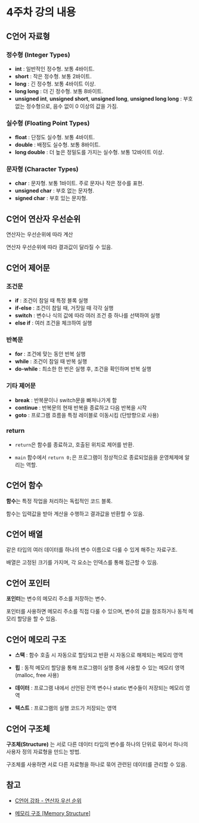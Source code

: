# 4주차 강의 내용

## C언어 자료형 

### 정수형 (Integer Types)

- **int** : 일반적인 정수형. 보통 4바이트.
- **short** : 작은 정수형. 보통 2바이트.
- **long** : 긴 정수형. 보통 4바이트 이상.
- **long long** : 더 긴 정수형. 보통 8바이트.
- **unsigned int**, **unsigned short**, **unsigned long**, **unsigned long long** : 부호 없는 정수형으로, 음수 없이 0 이상의 값을 가짐.

### 실수형 (Floating Point Types)

- **float** : 단정도 실수형. 보통 4바이트.
- **double** : 배정도 실수형. 보통 8바이트.
- **long double** : 더 높은 정밀도를 가지는 실수형. 보통 12바이트 이상.

### 문자형 (Character Types)

- **char** : 문자형. 보통 1바이트. 주로 문자나 작은 정수를 표현.
- **unsigned char** : 부호 없는 문자형.
- **signed char** : 부호 있는 문자형.

## C언어 연산자 우선순위

연산자는 우선순위에 따라 계산

연산자 우선순위에 따라 결과값이 달라질 수 있음.

## C언어 제어문

### 조건문
- **if** : 조건이 참일 때 특정 블록 실행
- **if-else** : 조건이 참일 때, 거짓일 때 각각 실행
- **switch** : 변수나 식의 값에 따라 여러 조건 중 하나를 선택하여 실행
- **else if** : 여러 조건을 체크하여 실행

### 반복문
- **for** : 조건에 맞는 동안 반복 실행
- **while** : 조건이 참일 때 반복 실행
- **do-while** : 최소한 한 번은 실행 후, 조건을 확인하며 반복 실행

### 기타 제어문
- **break** : 반복문이나 switch문을 빠져나가게 함
- **continue** : 반복문의 현재 반복을 종료하고 다음 반복을 시작
- **goto** : 프로그램 흐름을 특정 레이블로 이동시킴 (단방향으로 사용)

### return
- `return`은 함수를 종료하고, 호출된 위치로 제어를 반환.
  
- `main` 함수에서 `return 0;`은 프로그램이 정상적으로 종료되었음을 운영체제에 알리는 역할.

## C언어 함수

**함수**는 특정 작업을 처리하는 독립적인 코드 블록. 

함수는 입력값을 받아 계산을 수행하고 결과값을 반환할 수 있음.

## C언어 배열

같은 타입의 여러 데이터를 하나의 변수 이름으로 다룰 수 있게 해주는 자료구조. 

배열은 고정된 크기를 가지며, 각 요소는 인덱스를 통해 접근할 수 있음.

## C언어 포인터

**포인터**는 변수의 메모리 주소를 저장하는 변수. 

포인터를 사용하면 메모리 주소를 직접 다룰 수 있으며, 변수의 값을 참조하거나 동적 메모리 할당을 할 수 있음.

## C언어 메모리 구조

- **스택** : 함수 호출 시 자동으로 할당되고 반환 시 자동으로 해제되는 메모리 영역

- **힙** : 동적 메모리 할당을 통해 프로그램이 실행 중에 사용할 수 있는 메모리 영역 (malloc, free 사용)

- **데이터** : 프로그램 내에서 선언된 전역 변수나 static 변수들이 저장되는 메모리 영역

- **텍스트** : 프로그램의 실행 코드가 저장되는 영역

## C언어 구조체

**구조체(Structure)** 는 서로 다른 데이터 타입의 변수를 하나의 단위로 묶어서 하나의 사용자 정의 자료형을 만드는 방법. 

구조체를 사용하면 서로 다른 자료형을 하나로 묶어 관련된 데이터를 관리할 수 있음.

## 참고

- [C언어 강좌 - 연산자 우선 순위](https://blog.naver.com/brickbot/220499291918)

- [메모리 구조 [Memory Structure]](https://st-lab.tistory.com/198)
